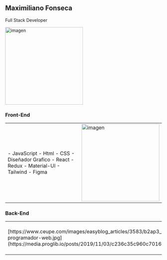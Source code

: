 
<div>
 <div> <h2>Maximiliano Fonseca</h2><p>Full Stack Developer</p>
    <img src="https://www.ceupe.com/images/easyblog_articles/3583/b2ap3_large_profesion-de-programador-web.jpg" alt="imagen" width="250"/>
  </div>
 <h3>Front-End</h3>
 <div>
  <table>
    <tr>
      <td >
        - JavaScript
        - Html
        - CSS
        - Diseñador Grafico
        - React   
        - Redux   
        - Material-UI   
        - Tailwind   
        - Figma   
      </td>
      <td >
        <img src="[https://www.ceupe.com/images/easyblog_articles/3583/b2ap3_large_profesion-de-programador-web.jpg](https://outsourcing.team/wp-content/uploads/2019/01/Navyki-Front-End-razrabotchika.jpg)" alt="imagen" width="250" />
      </td>
    </tr>
  </table>
</div>
 <h3>Back-End</h3>
 <div>
  <table>
    <tr>
      <td >
       [https://www.ceupe.com/images/easyblog_articles/3583/b2ap3_large_profesion-de-programador-web.jpg](https://media.proglib.io/posts/2019/11/03/c236c35c960c7016e0d785b0558026c4.png)
      </td>
      <td >
        - Express
        - Node.js
        - Sql
        - Sequelize
      </td>
    </tr>
  </table>
</div>
</div>




